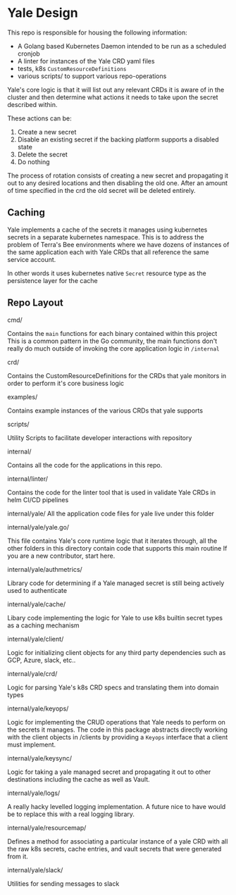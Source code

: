 # Yale Design

This repo is responsible for housing the following information:

- A Golang based Kubernetes Daemon intended to be run as a scheduled cronjob
- A linter for instances of the Yale CRD yaml files
- tests, k8s `CustomResourceDefinitions`
- various scripts/ to support various repo-operations

Yale's core logic is that it will list out any relevant CRDs it is aware of in the cluster
and then determine what actions it needs to take upon the secret described within.

These actions can be:
1. Create a new secret
2. Disable an existing secret if the backing platform supports a disabled state
3. Delete the secret
4. Do nothing

The process of rotation consists of creating a new secret and propagating it out to any desired locations
and then disabling the old one. After an amount of time specified in the crd the old secret will be deleted entirely.


## Caching

Yale implements a cache of the secrets it manages using kubernetes secrets in a separate kubernetes namespace.
This is to address the problem of Terra's Bee environments where we have dozens of instances of the same application
each with Yale CRDs that all reference the same service account.

In other words it uses kubernetes native `Secret` resource type as the persistence layer for the cache

## Repo Layout

cmd/

Contains the `main` functions for each binary contained within this project
This is a common pattern in the Go community, the main functions don't really do much
outside of invoking the core application logic in `/internal`

crd/

Contains the CustomResourceDefinitions for the CRDs that yale monitors in order to perform it's core business logic

examples/

Contains example instances of the various CRDs that yale supports

scripts/

Utility Scripts to facilitate developer interactions with repository

internal/

Contains all the code for the applications in this repo.

internal/linter/

Contains the code for the linter tool that is used in validate Yale CRDs in helm CI/CD pipelines

internal/yale/
All the application code files for yale live under this folder

internal/yale/yale.go/

This file contains Yale's core runtime logic that it iterates through, all the other folders in this directory contain code that supports this main routine
If you are a new contributor, start here.

internal/yale/authmetrics/

Library code for determining if a Yale managed secret is still being actively used to authenticate

internal/yale/cache/

Libary code implementing the logic for Yale to use k8s builtin secret types as a caching mechanism

internal/yale/client/

Logic for initializing client objects for any third party dependencies such as GCP, Azure, slack, etc..

internal/yale/crd/

Logic for parsing Yale's k8s CRD specs and translating them into domain types

internal/yale/keyops/

Logic for implementing the CRUD operations that Yale needs to perform on the secrets it manages.
The code in this package abstracts directly working with the client objects in /clients by providing
a `Keyops` interface that a client must implement.

internal/yale/keysync/

Logic for taking a yale managed secret and propagating it out to other destinations including the cache
as well as Vault.

internal/yale/logs/

A really hacky levelled logging implementation. A future nice to have would be to replace this with a real
logging library.

internal/yale/resourcemap/

Defines a method for associating a particular instance of a yale CRD with all the raw k8s secrets, cache entries, and vault secrets that were generated from it.

internal/yale/slack/

Utilities for sending messages to slack
